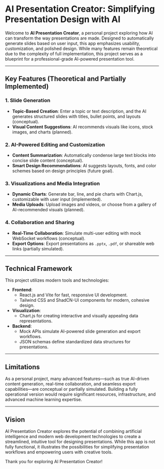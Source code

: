 # AI Presentation Creator: Simplifying Presentation Design with AI  

Welcome to **AI Presentation Creator**, a personal project exploring how AI can transform the way presentations are made. Designed to automatically generate slides based on user input, this app emphasizes usability, customization, and polished design. While many features remain theoretical due to the complexity of full implementation, this project serves as a blueprint for a professional-grade AI-powered presentation tool.  

---

## **Key Features** (Theoretical and Partially Implemented)  

### 1. **Slide Generation**  
- **Topic-Based Creation**: Enter a topic or text description, and the AI generates structured slides with titles, bullet points, and layouts (conceptual).  
- **Visual Content Suggestions**: AI recommends visuals like icons, stock images, and charts (planned).  

### 2. **AI-Powered Editing and Customization**  
- **Content Summarization**: Automatically condense large text blocks into concise slide content (conceptual).  
- **Smart Design Recommendations**: AI suggests layouts, fonts, and color schemes based on design principles (future goal).  

### 3. **Visualizations and Media Integration**  
- **Dynamic Charts**: Generate bar, line, and pie charts with Chart.js, customizable with user input (implemented).  
- **Media Uploads**: Upload images and videos, or choose from a gallery of AI-recommended visuals (planned).  

### 4. **Collaboration and Sharing**  
- **Real-Time Collaboration**: Simulate multi-user editing with mock WebSocket workflows (conceptual).  
- **Export Options**: Export presentations as `.pptx`, `.pdf`, or shareable web links (partially simulated).  

---

## **Technical Framework**  

This project utilizes modern tools and technologies:  
- **Frontend**:  
  - React.js and Vite for fast, responsive UI development.  
  - Tailwind CSS and ShadCN-UI components for modern, cohesive design.  
- **Visualization**:  
  - Chart.js for creating interactive and visually appealing data representations.  
- **Backend**:  
  - Mock APIs simulate AI-powered slide generation and export workflows.  
  - JSON schemas define standardized data structures for presentations.  

---

## **Limitations**  

As a personal project, many advanced features—such as true AI-driven content generation, real-time collaboration, and seamless export capabilities—are conceptual or partially simulated. Building a fully operational version would require significant resources, infrastructure, and advanced machine learning expertise.  

---

## **Vision**  

AI Presentation Creator explores the potential of combining artificial intelligence and modern web development technologies to create a streamlined, intuitive tool for designing presentations. While this app is not fully functional, it illustrates the possibilities for simplifying presentation workflows and empowering users with creative tools.  

Thank you for exploring AI Presentation Creator!  
